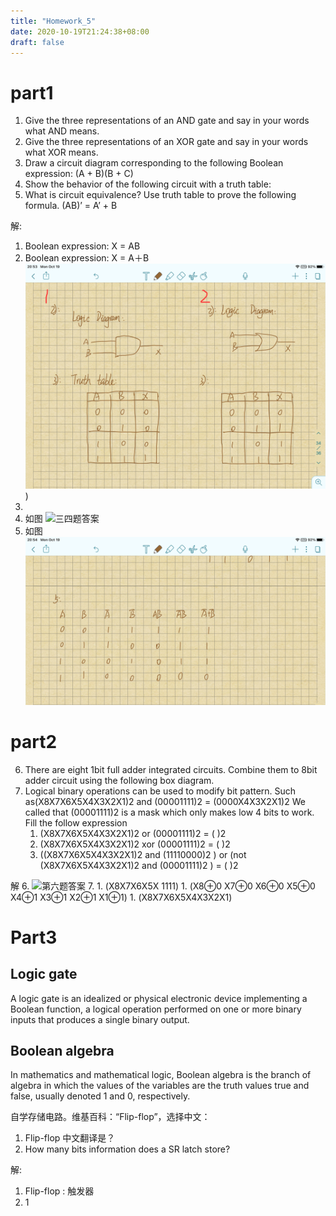 ```yaml
---
title: "Homework_5"
date: 2020-10-19T21:24:38+08:00
draft: false
---
```

# part1
1. Give the three representations of an AND gate and say in your words what AND means.
2. Give the three representations of an XOR gate and say in your words what XOR means.
3. Draw a circuit diagram corresponding to the following Boolean expression: (A + B)(B + C)
4. Show the behavior of the following circuit with a truth table:
5. What is circuit equivalence? Use truth table to prove the following formula. (AB)’ = A’ + B

解:

1. Boolean expression: X = AB
2. Boolean expression: X = A＋B 
![第一二题第二三问答案](../../resources/_gen/images/homework_5/一二题2_3问.png))
3. 
4.  如图
    ![三四题答案](../../resources/_gen/images/homework_5/三四题.png)
5. 如图
    ![第五题答案](../../resources/_gen/images/homework_5/第五题.png)

# part2
6. There are eight 1bit full adder integrated circuits. Combine them to 8bit adder circuit using the following box diagram.
7. Logical binary operations can be used to modify bit pattern. Such as(X8X7X6X5X4X3X2X1)2 and (00001111)2 = (0000X4X3X2X1)2 We called that (00001111)2 is a mask which only makes low 4 bits to work. Fill the follow expression 
    1. (X8X7X6X5X4X3X2X1)2 or (00001111)2 = ( )2
    1. (X8X7X6X5X4X3X2X1)2 xor (00001111)2 = ( )2
    1. ((X8X7X6X5X4X3X2X1)2 and (11110000)2 ) or (not (X8X7X6X5X4X3X2X1)2 and (00001111)2
    ) = ( )2

解
6. ![第六题答案](../../resources/_gen/images/homework_5/第六题.png) 
7. 
    1. (X8X7X6X5X 1111)
    1. (X8⊕0 X7⊕0 X6⊕0 X5⊕0 X4⊕1 X3⊕1 X2⊕1 X1⊕1)
    1. (X8X7X6X5X4X3X2X1)
# Part3
## Logic gate
A logic gate is an idealized or physical electronic device implementing a Boolean function, a logical operation performed on one or more binary inputs that produces a single binary output.

## Boolean algebra
In mathematics and mathematical logic, Boolean algebra is the branch of algebra in which the values of the variables are the truth values true and false, usually denoted 1 and 0, respectively.

自学存储电路。维基百科：“Flip-flop”，选择中文：
1. Flip-flop 中文翻译是？
2. How many bits information does a SR latch store?

解:
1. Flip-flop : 触发器
2. 1
